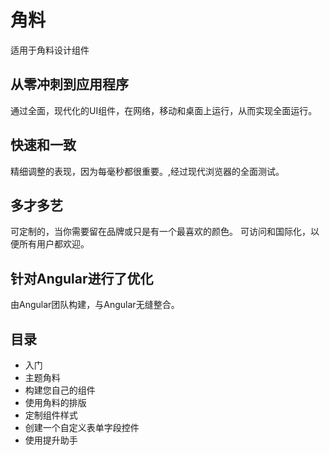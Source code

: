 # 角料

适用于角料设计组件

## 从零冲刺到应用程序

通过全面，现代化的UI组件，在网络，移动和桌面上运行，从而实现全面运行。

## 快速和一致

精细调整的表现，因为每毫秒都很重要。,经过现代浏览器的全面测试。

## 多才多艺

可定制的，当你需要留在品牌或只是有一个最喜欢的颜色。
可访问和国际化，以便所有用户都欢迎。

## 针对Angular进行了优化

由Angular团队构建，与Angular无缝整合。

## 目录

* 入门
* 主题角料
* 构建您自己的组件
* 使用角料的排版
* 定制组件样式
* 创建一个自定义表单字段控件
* 使用提升助手
